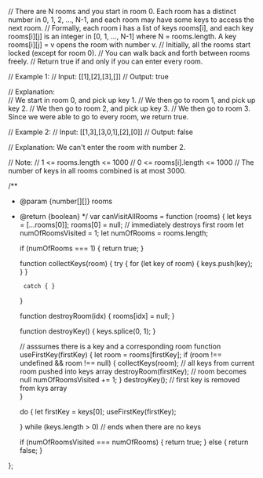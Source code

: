 // There are N rooms and you start in room 0.  Each room has a distinct number in 0, 1, 2, ..., N-1, and each room may have some keys to access the next room. 
// Formally, each room i has a list of keys rooms[i], and each key rooms[i][j] is an integer in [0, 1, ..., N-1] where N = rooms.length.  A key rooms[i][j] = v opens the room with number v.
// Initially, all the rooms start locked (except for room 0). 
// You can walk back and forth between rooms freely.
// Return true if and only if you can enter every room.

// Example 1:
// Input: [[1],[2],[3],[]]
// Output: true

// Explanation:  
// We start in room 0, and pick up key 1.
// We then go to room 1, and pick up key 2.
// We then go to room 2, and pick up key 3.
// We then go to room 3.  Since we were able to go to every room, we return true.

// Example 2:
// Input: [[1,3],[3,0,1],[2],[0]]
// Output: false

// Explanation: We can't enter the room with number 2.

// Note:
// 1 <= rooms.length <= 1000
// 0 <= rooms[i].length <= 1000
// The number of keys in all rooms combined is at most 3000.

/**
 * @param {number[][]} rooms
 * @return {boolean}
 */
var canVisitAllRooms = function (rooms) {
    let keys = [...rooms[0]];
    rooms[0] = null; // immediately destroys first room
    let numOfRoomsVisited = 1;
    let numOfRooms = rooms.length;

    if (numOfRooms === 1) { return true; }

    function collectKeys(room) {
        try {
            for (let key of room) {
                keys.push(key);
            }
        }

        catch { }
    }

    function destroyRoom(idx) {
        rooms[idx] = null;
    }

    function destroyKey() {
        keys.splice(0, 1);
    }


    // asssumes there is a key and a corresponding room
    function useFirstKey(firstKey) {
        let room = rooms[firstKey];
        if (room !== undefined && room !== null) {
            collectKeys(room); // all keys from current room pushed into keys array
            destroyRoom(firstKey); // room becomes null
            numOfRoomsVisited += 1;
        }
        destroyKey(); // first key is removed from kys array  
    }

    do {
        let firstKey = keys[0];
        useFirstKey(firstKey);

    } while (keys.length > 0) // ends when there are no keys

    if (numOfRoomsVisited === numOfRooms) { return true; }
    else { return false; }

};